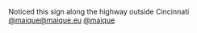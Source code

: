 Noticed this sign along the highway outside Cincinnati <span class="h-card" translate="no">[@<span>maique@maique.eu</span>](https://maique.eu/activitypub/maique)</span> <span class="h-card" translate="no">[@<span>maique</span>](https://social.lol/@maique)</span>